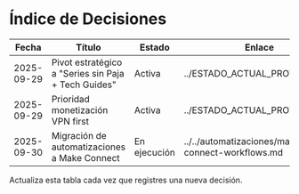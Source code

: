 # Índice de Decisiones

| Fecha | Título | Estado | Enlace |
| --- | --- | --- | --- |
| 2025-09-29 | Pivot estratégico a "Series sin Paja + Tech Guides" | Activa | ../ESTADO_ACTUAL_PROYECTO.md |
| 2025-09-29 | Prioridad monetización VPN first | Activa | ../ESTADO_ACTUAL_PROYECTO.md |
| 2025-09-30 | Migración de automatizaciones a Make Connect | En ejecución | ../../automatizaciones/make-connect-workflows.md |

Actualiza esta tabla cada vez que registres una nueva decisión.
